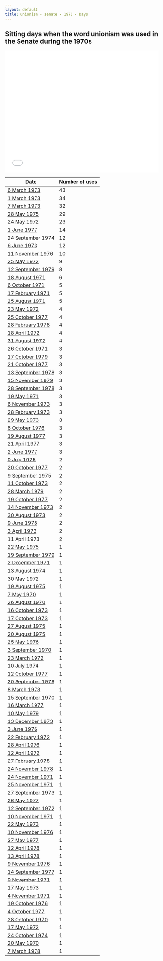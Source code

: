```yaml
---
layout: default
title: unionism - senate - 1970 - Days
---
```

## Sitting days when the word **unionism** was used in the Senate during the 1970s

<iframe width="100%" height="400" frameborder="0" scrolling="no" src="//plot.ly/~wragge/1913.embed"></iframe>

| Date | Number of uses |
|--------------|----------------|
|[6 March 1973](https://historichansard.net/senate/1973/19730306_senate_28_s55/)|43|
|[1 March 1973](https://historichansard.net/senate/1973/19730301_senate_28_s55/)|34|
|[7 March 1973](https://historichansard.net/senate/1973/19730307_senate_28_s55/)|32|
|[28 May 1975](https://historichansard.net/senate/1975/19750528_senate_29_s64/)|29|
|[24 May 1972](https://historichansard.net/senate/1972/19720524_senate_27_s52/)|23|
|[1 June 1977](https://historichansard.net/senate/1977/19770601_senate_30_s73/)|14|
|[24 September 1974](https://historichansard.net/senate/1974/19740924_senate_29_s61/)|12|
|[6 June 1973](https://historichansard.net/senate/1973/19730606_senate_28_s56/)|12|
|[11 November 1976](https://historichansard.net/senate/1976/19761111_senate_30_s70/)|10|
|[25 May 1972](https://historichansard.net/senate/1972/19720525_senate_27_s52/)|9|
|[12 September 1979](https://historichansard.net/senate/1979/19790912_senate_31_s82/)|8|
|[18 August 1971](https://historichansard.net/senate/1971/19710818_senate_27_s49/)|6|
|[6 October 1971](https://historichansard.net/senate/1971/19711006_senate_27_s49/)|5|
|[17 February 1971](https://historichansard.net/senate/1971/19710217_senate_27_s47/)|5|
|[25 August 1971](https://historichansard.net/senate/1971/19710825_senate_27_s49/)|5|
|[23 May 1972](https://historichansard.net/senate/1972/19720523_senate_27_s52/)|4|
|[25 October 1977](https://historichansard.net/senate/1977/19771025_senate_30_s75/)|4|
|[28 February 1978](https://historichansard.net/senate/1978/19780228_senate_31_s76/)|4|
|[18 April 1972](https://historichansard.net/senate/1972/19720418_senate_27_s51/)|4|
|[31 August 1972](https://historichansard.net/senate/1972/19720831_senate_27_s53/)|4|
|[26 October 1971](https://historichansard.net/senate/1971/19711026_senate_27_s50/)|3|
|[17 October 1979](https://historichansard.net/senate/1979/19791017_senate_31_s82/)|3|
|[21 October 1977](https://historichansard.net/senate/1977/19771021_senate_30_s75/)|3|
|[13 September 1978](https://historichansard.net/senate/1978/19780913_senate_31_s78/)|3|
|[15 November 1979](https://historichansard.net/senate/1979/19791115_senate_31_s83/)|3|
|[28 September 1978](https://historichansard.net/senate/1978/19780928_senate_31_s78/)|3|
|[19 May 1971](https://historichansard.net/senate/1971/19710519_senate_27_s48/)|3|
|[6 November 1973](https://historichansard.net/senate/1973/19731106_senate_28_s58/)|3|
|[28 February 1973](https://historichansard.net/senate/1973/19730228_senate_28_s55/)|3|
|[29 May 1973](https://historichansard.net/senate/1973/19730529_senate_28_s56/)|3|
|[6 October 1976](https://historichansard.net/senate/1976/19761006_senate_30_s69/)|3|
|[19 August 1977](https://historichansard.net/senate/1977/19770819_senate_30_s74/)|3|
|[21 April 1977](https://historichansard.net/senate/1977/19770421_senate_30_s72/)|3|
|[2 June 1977](https://historichansard.net/senate/1977/19770602_senate_30_s73/)|3|
|[9 July 1975](https://historichansard.net/senate/1975/19750709_senate_29_s64/)|2|
|[20 October 1977](https://historichansard.net/senate/1977/19771020_senate_30_s75/)|2|
|[9 September 1975](https://historichansard.net/senate/1975/19750909_senate_29_s65/)|2|
|[11 October 1973](https://historichansard.net/senate/1973/19731011_senate_28_s57/)|2|
|[28 March 1979](https://historichansard.net/senate/1979/19790328_senate_31_s80/)|2|
|[19 October 1977](https://historichansard.net/senate/1977/19771019_senate_30_s75/)|2|
|[14 November 1973](https://historichansard.net/senate/1973/19731114_senate_28_s58/)|2|
|[30 August 1973](https://historichansard.net/senate/1973/19730830_senate_28_s57/)|2|
|[9 June 1978](https://historichansard.net/senate/1978/19780609_senate_31_s77/)|2|
|[3 April 1973](https://historichansard.net/senate/1973/19730403_senate_28_s55/)|2|
|[11 April 1973](https://historichansard.net/senate/1973/19730411_senate_28_s55/)|2|
|[22 May 1975](https://historichansard.net/senate/1975/19750522_senate_29_s64/)|1|
|[19 September 1979](https://historichansard.net/senate/1979/19790919_senate_31_s82/)|1|
|[2 December 1971](https://historichansard.net/senate/1971/19711202_senate_27_s50/)|1|
|[13 August 1974](https://historichansard.net/senate/1974/19740813_senate_29_s61/)|1|
|[30 May 1972](https://historichansard.net/senate/1972/19720530_senate_27_s52/)|1|
|[19 August 1975](https://historichansard.net/senate/1975/19750819_senate_29_s65/)|1|
|[7 May 1970](https://historichansard.net/senate/1970/19700507_senate_27_s43/)|1|
|[26 August 1970](https://historichansard.net/senate/1970/19700826_senate_27_s45/)|1|
|[16 October 1973](https://historichansard.net/senate/1973/19731016_senate_28_s57/)|1|
|[17 October 1973](https://historichansard.net/senate/1973/19731017_senate_28_s57/)|1|
|[27 August 1975](https://historichansard.net/senate/1975/19750827_senate_29_s65/)|1|
|[20 August 1975](https://historichansard.net/senate/1975/19750820_senate_29_s65/)|1|
|[25 May 1976](https://historichansard.net/senate/1976/19760525_senate_30_s68/)|1|
|[3 September 1970](https://historichansard.net/senate/1970/19700903_senate_27_s45/)|1|
|[23 March 1972](https://historichansard.net/senate/1972/19720323_senate_27_s51/)|1|
|[10 July 1974](https://historichansard.net/senate/1974/19740710_senate_29_s60/)|1|
|[12 October 1977](https://historichansard.net/senate/1977/19771012_senate_30_s75/)|1|
|[20 September 1978](https://historichansard.net/senate/1978/19780920_senate_31_s78/)|1|
|[8 March 1973](https://historichansard.net/senate/1973/19730308_senate_28_s55/)|1|
|[15 September 1970](https://historichansard.net/senate/1970/19700915_senate_27_s45/)|1|
|[16 March 1977](https://historichansard.net/senate/1977/19770316_senate_30_s72/)|1|
|[10 May 1979](https://historichansard.net/senate/1979/19790510_senate_31_s81/)|1|
|[13 December 1973](https://historichansard.net/senate/1973/19731213_senate_28_s58/)|1|
|[3 June 1976](https://historichansard.net/senate/1976/19760603_senate_30_s68/)|1|
|[22 February 1972](https://historichansard.net/senate/1972/19720222_senate_27_s51/)|1|
|[28 April 1976](https://historichansard.net/senate/1976/19760428_senate_30_s68/)|1|
|[12 April 1972](https://historichansard.net/senate/1972/19720412_senate_27_s51/)|1|
|[27 February 1975](https://historichansard.net/senate/1975/19750227_senate_29_s63/)|1|
|[24 November 1978](https://historichansard.net/senate/1978/19781124_senate_31_s79/)|1|
|[24 November 1971](https://historichansard.net/senate/1971/19711124_senate_27_s50/)|1|
|[25 November 1971](https://historichansard.net/senate/1971/19711125_senate_27_s50/)|1|
|[27 September 1973](https://historichansard.net/senate/1973/19730927_senate_28_s57/)|1|
|[26 May 1977](https://historichansard.net/senate/1977/19770526_senate_30_s73/)|1|
|[12 September 1972](https://historichansard.net/senate/1972/19720912_senate_27_s53/)|1|
|[10 November 1971](https://historichansard.net/senate/1971/19711110_senate_27_s50/)|1|
|[22 May 1973](https://historichansard.net/senate/1973/19730522_senate_28_s56/)|1|
|[10 November 1976](https://historichansard.net/senate/1976/19761110_senate_30_s70/)|1|
|[27 May 1977](https://historichansard.net/senate/1977/19770527_senate_30_s73/)|1|
|[12 April 1978](https://historichansard.net/senate/1978/19780412_senate_31_s76/)|1|
|[13 April 1978](https://historichansard.net/senate/1978/19780413_senate_31_s76/)|1|
|[9 November 1976](https://historichansard.net/senate/1976/19761109_senate_30_s70/)|1|
|[14 September 1977](https://historichansard.net/senate/1977/19770914_senate_30_s74/)|1|
|[9 November 1971](https://historichansard.net/senate/1971/19711109_senate_27_s50/)|1|
|[17 May 1973](https://historichansard.net/senate/1973/19730517_senate_28_s56/)|1|
|[4 November 1971](https://historichansard.net/senate/1971/19711104_senate_27_s50_C1/)|1|
|[19 October 1976](https://historichansard.net/senate/1976/19761019_senate_30_s69/)|1|
|[4 October 1977](https://historichansard.net/senate/1977/19771004_senate_30_s74/)|1|
|[28 October 1970](https://historichansard.net/senate/1970/19701028_senate_27_s46/)|1|
|[17 May 1972](https://historichansard.net/senate/1972/19720517_senate_27_s52/)|1|
|[24 October 1974](https://historichansard.net/senate/1974/19741024_senate_29_s61/)|1|
|[20 May 1970](https://historichansard.net/senate/1970/19700520_senate_27_s44/)|1|
|[7 March 1978](https://historichansard.net/senate/1978/19780307_senate_31_s76/)|1|
